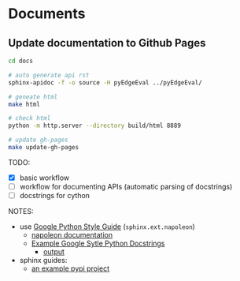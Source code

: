 # Documents

## Update documentation to Github Pages

```Bash
cd docs

# auto generate api rst
sphinx-apidoc -f -o source -H pyEdgeEval ../pyEdgeEval/

# geneate html
make html

# check html
python -m http.server --directory build/html 8889

# update gh-pages
make update-gh-pages
```

TODO:
- [x] basic workflow
- [ ] workflow for documenting APIs (automatic parsing of docstrings)
- [ ] docstrings for cython

NOTES:
- use [Google Python Style Guide](https://google.github.io/styleguide/pyguide.html) (`sphinx.ext.napoleon`)
  - [napoleon documentation](https://www.sphinx-doc.org/en/master/usage/extensions/napoleon.html)
  - [Example Google Sytle Python Docstrings](https://sphinxcontrib-napoleon.readthedocs.io/en/latest/example_google.html)
    - [output](https://11ohina017.github.io/google_style_code/index.html)
- sphinx guides:
  - [an example pypi project](https://pythonhosted.org/an_example_pypi_project/sphinx.html)
